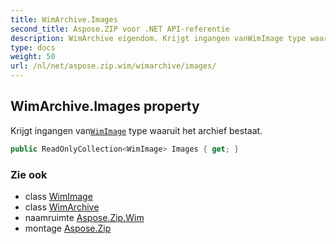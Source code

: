 ```yaml
---
title: WimArchive.Images
second_title: Aspose.ZIP voor .NET API-referentie
description: WimArchive eigendom. Krijgt ingangen vanWimImage type waaruit het archief bestaat.
type: docs
weight: 50
url: /nl/net/aspose.zip.wim/wimarchive/images/
---
```

## WimArchive.Images property

Krijgt ingangen van[`WimImage`](../../wimimage/) type waaruit het archief bestaat.

```csharp
public ReadOnlyCollection<WimImage> Images { get; }
```

### Zie ook

* class [WimImage](../../wimimage/)
* class [WimArchive](../)
* naamruimte [Aspose.Zip.Wim](../../wimarchive/)
* montage [Aspose.Zip](../../../)


